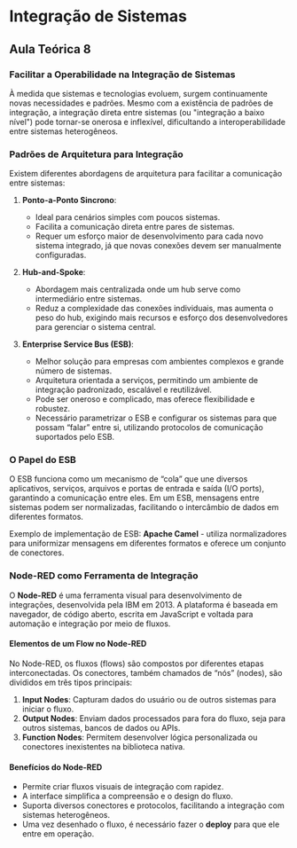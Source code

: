 # Integração de Sistemas

## Aula Teórica 8

### Facilitar a Operabilidade na Integração de Sistemas

À medida que sistemas e tecnologias evoluem, surgem continuamente novas necessidades e padrões. Mesmo com a existência de padrões de integração, a integração direta entre sistemas (ou "integração a baixo nível") pode tornar-se onerosa e inflexível, dificultando a interoperabilidade entre sistemas heterogêneos.

### Padrões de Arquitetura para Integração

Existem diferentes abordagens de arquitetura para facilitar a comunicação entre sistemas:

1. **Ponto-a-Ponto Sincrono**:
   - Ideal para cenários simples com poucos sistemas.
   - Facilita a comunicação direta entre pares de sistemas.
   - Requer um esforço maior de desenvolvimento para cada novo sistema integrado, já que novas conexões devem ser manualmente configuradas.

2. **Hub-and-Spoke**:
   - Abordagem mais centralizada onde um hub serve como intermediário entre sistemas.
   - Reduz a complexidade das conexões individuais, mas aumenta o peso do hub, exigindo mais recursos e esforço dos desenvolvedores para gerenciar o sistema central.

3. **Enterprise Service Bus (ESB)**:
   - Melhor solução para empresas com ambientes complexos e grande número de sistemas.
   - Arquitetura orientada a serviços, permitindo um ambiente de integração padronizado, escalável e reutilizável.
   - Pode ser oneroso e complicado, mas oferece flexibilidade e robustez.
   - Necessário parametrizar o ESB e configurar os sistemas para que possam “falar” entre si, utilizando protocolos de comunicação suportados pelo ESB.

### O Papel do ESB

O ESB funciona como um mecanismo de “cola” que une diversos aplicativos, serviços, arquivos e portas de entrada e saída (I/O ports), garantindo a comunicação entre eles. Em um ESB, mensagens entre sistemas podem ser normalizadas, facilitando o intercâmbio de dados em diferentes formatos.

Exemplo de implementação de ESB: **Apache Camel** - utiliza normalizadores para uniformizar mensagens em diferentes formatos e oferece um conjunto de conectores.

### Node-RED como Ferramenta de Integração

O **Node-RED** é uma ferramenta visual para desenvolvimento de integrações, desenvolvida pela IBM em 2013. A plataforma é baseada em navegador, de código aberto, escrita em JavaScript e voltada para automação e integração por meio de fluxos.

#### Elementos de um Flow no Node-RED

No Node-RED, os fluxos (flows) são compostos por diferentes etapas interconectadas. Os conectores, também chamados de “nós” (nodes), são divididos em três tipos principais:

1. **Input Nodes**: Capturam dados do usuário ou de outros sistemas para iniciar o fluxo.
2. **Output Nodes**: Enviam dados processados para fora do fluxo, seja para outros sistemas, bancos de dados ou APIs.
3. **Function Nodes**: Permitem desenvolver lógica personalizada ou conectores inexistentes na biblioteca nativa.

#### Benefícios do Node-RED

- Permite criar fluxos visuais de integração com rapidez.
- A interface simplifica a compreensão e o design do fluxo.
- Suporta diversos conectores e protocolos, facilitando a integração com sistemas heterogêneos.
- Uma vez desenhado o fluxo, é necessário fazer o **deploy** para que ele entre em operação.
